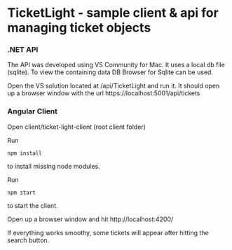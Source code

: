 # TicketLight - sample client & api for managing ticket objects 


### .NET API

The API was developed using VS Community for Mac. 
It uses a local db file (sqlite). To view the containing data DB Browser for Sqlite can be used.

Open the VS solution located at /api/TicketLight and run it. 
It should open up a browser window with the url https://localhost:5001/api/tickets


### Angular Client

Open client/ticket-light-client (root client folder)

Run 
```
npm install
```
to install missing node modules.

Run 
```
npm start
```
to start the client.

Open up a browser window and hit http://localhost:4200/

If everything works smoothy, some tickets will appear after hitting the search button.

